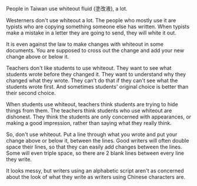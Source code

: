 People in Taiwan use whiteout fluid (塗改液), a lot.

Westerners don't use whiteout a lot. The people who mostly use it are typists who are copying something someone else has written. When typists make a mistake in a letter they are going to send, they will white it out.

It is even against the law to make changes with whiteout in some documents. You are supposed to cross out the change and add your new change above or below it.

Teachers don't like students to use whiteout. They want to see what students wrote before they changed it. They want to understand why they changed what they wrote. They can't do that if they can't see what the students wrote first. And sometimes students' original choice is better than their second choice.

When students use whiteout, teachers think students are trying to hide things from them. The teachers think students who use whiteout are dishonest. They think the students are only concerned with appearances, or making a good impression, rather than saying what they really think.

So, don't use whiteout. Put a line through what you wrote and put your change above or below it, between the lines. Good writers will often double space their lines, so that they can easily add changes between the lines. Some will even triple space, so there are 2 blank lines between every line they write.

It looks messy, but writers using an alphabetic script aren't as concerned about the look of what they write as writers using Chinese characters are.

